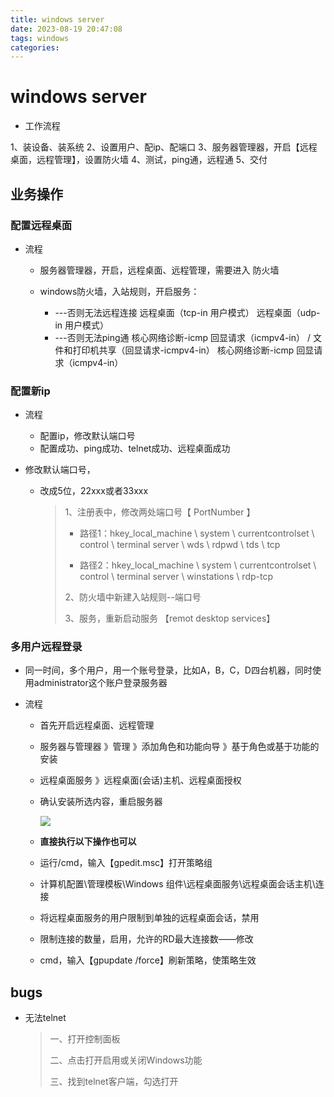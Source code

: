 ```yaml
---
title: windows server
date: 2023-08-19 20:47:08
tags: windows
categories:	
---
```

# windows server

* 工作流程

1、装设备、装系统
2、设置用户、配ip、配端口
3、服务器管理器，开启【远程桌面，远程管理】，设置防火墙
4、测试，ping通，远程通
5、交付



## 业务操作

### 配置远程桌面

* 流程
  * 服务器管理器，开启，远程桌面、远程管理，需要进入 防火墙

  * windows防火墙，入站规则，开启服务：
    * ---否则无法远程连接
      		远程桌面（tcp-in 用户模式）
          远程桌面（udp-in 用户模式）
    * ---否则无法ping通
      		核心网络诊断-icmp 回显请求（icmpv4-in） / 文件和打印机共享（回显请求-icmpv4-in）
          核心网络诊断-icmp 回显请求（icmpv4-in）



### 配置新ip

* 流程
  * 配置ip，修改默认端口号
  * 配置成功、ping成功、telnet成功、远程桌面成功


* 修改默认端口号，

  * 改成5位，22xxx或者33xxx

    > 1、注册表中，修改两处端口号【 PortNumber 】
    >
    > * 路径1：hkey_local_machine \ system \ currentcontrolset \ control \ terminal server \ wds \ rdpwd \ tds \ tcp
    >
    > * 路径2：hkey_local_machine \ system \ currentcontrolset \ control \ terminal server \ winstations \ rdp-tcp
    >
    > 2、防火墙中新建入站规则--端口号
    >
    > 3、服务，重新启动服务 【remot desktop services】 
    





### 多用户远程登录

* 同一时间，多个用户，用一个账号登录，比如A，B，C，D四台机器，同时使用administrator这个账户登录服务器

* 流程

  * 首先开启远程桌面、远程管理

  * 服务器与管理器 》管理 》添加角色和功能向导 》基于角色或基于功能的安装

  * 远程桌面服务 》远程桌面(会话)主机、远程桌面授权

  * 确认安装所选内容，重启服务器

    ![](https://s1.ax1x.com/2023/08/31/pPw7KkF.png)

  * **直接执行以下操作也可以**
  
  * 运行/cmd，输入【gpedit.msc】打开策略组
  
  * 计算机配置\管理模板\Windows 组件\远程桌面服务\远程桌面会话主机\连接
  
  * 将远程桌面服务的用户限制到单独的远程桌面会话，禁用
  
  * 限制连接的数量，启用，允许的RD最大连接数——修改
  
  * cmd，输入【gpupdate /force】刷新策略，使策略生效 





## bugs

* 无法telnet

  > 一、打开控制面板
  >
  > 二、点击打开启用或关闭Windows功能
  >
  > 三、找到telnet客户端，勾选打开



